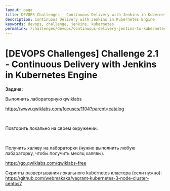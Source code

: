 ```yaml
---
layout: page
title: DEVOPS Challenges - Continuous Delivery with Jenkins in Kubernetes Engine
description: Continuous Delivery with Jenkins in Kubernetes Engine
keywords: devops, challenge, jenkins, kubernetes
permalink: /challenges/devops/continuous-delivery-jentins-to-kubernetes/
---
```


# [DEVOPS Challenges] Challenge 2.1 - Continuous Delivery with Jenkins in Kubernetes Engine

**Задача:**  

Выполнить лабораторную qwiklabs

https://www.qwiklabs.com/focuses/1104?parent=catalog


<br/>

Повторить локально на своем окружении.

<br/>

Получить халяву на лабораторки (нужно выполнить любую лабараторку, чтобы получить месяц халявы).

https://go.qwiklabs.com/qwiklabs-free


Скрипты развертывания локального kubernetes кластера (если нужно):  
https://github.com/webmakaka/vagrant-kubernetes-3-node-cluster-centos7
